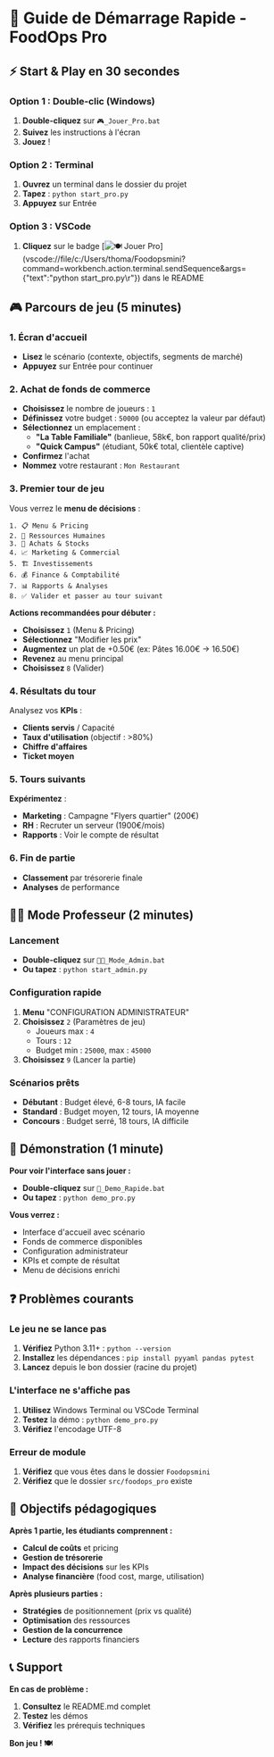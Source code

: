 # 🚀 Guide de Démarrage Rapide - FoodOps Pro

## ⚡ Start & Play en 30 secondes

### Option 1 : Double-clic (Windows)
1. **Double-cliquez** sur `🎮_Jouer_Pro.bat`
2. **Suivez** les instructions à l'écran
3. **Jouez** !

### Option 2 : Terminal
1. **Ouvrez** un terminal dans le dossier du projet
2. **Tapez** : `python start_pro.py`
3. **Appuyez** sur Entrée

### Option 3 : VSCode
1. **Cliquez** sur le badge [![🍽️ Jouer Pro](https://img.shields.io/badge/🍽️_Jouer-Pro-green?style=for-the-badge)](vscode://file/c:/Users/thoma/Foodopsmini?command=workbench.action.terminal.sendSequence&args={"text":"python start_pro.py\r"}) dans le README

## 🎮 Parcours de jeu (5 minutes)

### 1. Écran d'accueil
- **Lisez** le scénario (contexte, objectifs, segments de marché)
- **Appuyez** sur Entrée pour continuer

### 2. Achat de fonds de commerce
- **Choisissez** le nombre de joueurs : `1`
- **Définissez** votre budget : `50000` (ou acceptez la valeur par défaut)
- **Sélectionnez** un emplacement :
  - **"La Table Familiale"** (banlieue, 58k€, bon rapport qualité/prix)
  - **"Quick Campus"** (étudiant, 50k€ total, clientèle captive)
- **Confirmez** l'achat
- **Nommez** votre restaurant : `Mon Restaurant`

### 3. Premier tour de jeu
Vous verrez le **menu de décisions** :
```
1. 📋 Menu & Pricing
2. 👥 Ressources Humaines
3. 🛒 Achats & Stocks
4. 📈 Marketing & Commercial
5. 🏗️ Investissements
6. 💰 Finance & Comptabilité
7. 📊 Rapports & Analyses
8. ✅ Valider et passer au tour suivant
```

**Actions recommandées pour débuter :**
- **Choisissez** `1` (Menu & Pricing)
- **Sélectionnez** "Modifier les prix"
- **Augmentez** un plat de +0.50€ (ex: Pâtes 16.00€ → 16.50€)
- **Revenez** au menu principal
- **Choisissez** `8` (Valider)

### 4. Résultats du tour
Analysez vos **KPIs** :
- **Clients servis** / Capacité
- **Taux d'utilisation** (objectif : >80%)
- **Chiffre d'affaires**
- **Ticket moyen**

### 5. Tours suivants
**Expérimentez** :
- **Marketing** : Campagne "Flyers quartier" (200€)
- **RH** : Recruter un serveur (1900€/mois)
- **Rapports** : Voir le compte de résultat

### 6. Fin de partie
- **Classement** par trésorerie finale
- **Analyses** de performance

## 👨‍🏫 Mode Professeur (2 minutes)

### Lancement
- **Double-cliquez** sur `👨‍🏫_Mode_Admin.bat`
- **Ou tapez** : `python start_admin.py`

### Configuration rapide
1. **Menu** "CONFIGURATION ADMINISTRATEUR"
2. **Choisissez** `2` (Paramètres de jeu)
   - Joueurs max : `4`
   - Tours : `12`
   - Budget min : `25000`, max : `45000`
3. **Choisissez** `9` (Lancer la partie)

### Scénarios prêts
- **Débutant** : Budget élevé, 6-8 tours, IA facile
- **Standard** : Budget moyen, 12 tours, IA moyenne
- **Concours** : Budget serré, 18 tours, IA difficile

## 🧪 Démonstration (1 minute)

**Pour voir l'interface sans jouer :**
- **Double-cliquez** sur `🧪_Demo_Rapide.bat`
- **Ou tapez** : `python demo_pro.py`

**Vous verrez :**
- Interface d'accueil avec scénario
- Fonds de commerce disponibles
- Configuration administrateur
- KPIs et compte de résultat
- Menu de décisions enrichi

## ❓ Problèmes courants

### Le jeu ne se lance pas
1. **Vérifiez** Python 3.11+ : `python --version`
2. **Installez** les dépendances : `pip install pyyaml pandas pytest`
3. **Lancez** depuis le bon dossier (racine du projet)

### L'interface ne s'affiche pas
1. **Utilisez** Windows Terminal ou VSCode Terminal
2. **Testez** la démo : `python demo_pro.py`
3. **Vérifiez** l'encodage UTF-8

### Erreur de module
1. **Vérifiez** que vous êtes dans le dossier `Foodopsmini`
2. **Vérifiez** que le dossier `src/foodops_pro` existe

## 🎯 Objectifs pédagogiques

**Après 1 partie, les étudiants comprennent :**
- **Calcul de coûts** et pricing
- **Gestion de trésorerie**
- **Impact des décisions** sur les KPIs
- **Analyse financière** (food cost, marge, utilisation)

**Après plusieurs parties :**
- **Stratégies** de positionnement (prix vs qualité)
- **Optimisation** des ressources
- **Gestion de la concurrence**
- **Lecture** des rapports financiers

## 📞 Support

**En cas de problème :**
1. **Consultez** le README.md complet
2. **Testez** les démos
3. **Vérifiez** les prérequis techniques

**Bon jeu ! 🍽️**
